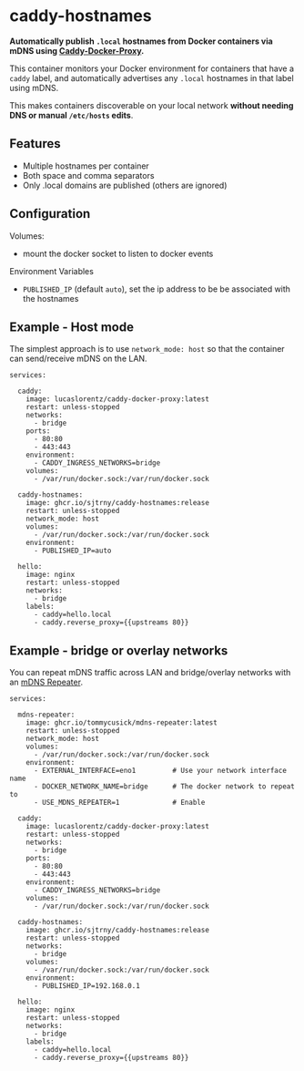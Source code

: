 # caddy-hostnames

**Automatically publish `.local` hostnames from Docker containers via mDNS using [Caddy-Docker-Proxy](https://github.com/lucaslorentz/caddy-docker-proxy).**

This container monitors your Docker environment for containers that have a `caddy` label, and automatically advertises 
any `.local` hostnames in that label using mDNS.

This makes containers discoverable on your local network **without needing DNS or manual `/etc/hosts` edits**.

## Features

- Multiple hostnames per container
- Both space and comma separators
- Only .local domains are published (others are ignored)

## Configuration

Volumes:
- mount the docker socket to listen to docker events

Environment Variables
- `PUBLISHED_IP` (default `auto`), set the ip address to be be associated with the hostnames

## Example - Host mode

The simplest approach is to use `network_mode: host` so that the container can send/receive mDNS on the LAN.

```
services:

  caddy:
    image: lucaslorentz/caddy-docker-proxy:latest
    restart: unless-stopped
    networks:
      - bridge
    ports:
      - 80:80
      - 443:443
    environment:
      - CADDY_INGRESS_NETWORKS=bridge
    volumes:
      - /var/run/docker.sock:/var/run/docker.sock

  caddy-hostnames:
    image: ghcr.io/sjtrny/caddy-hostnames:release
    restart: unless-stopped
    network_mode: host
    volumes:
      - /var/run/docker.sock:/var/run/docker.sock
    environment:
      - PUBLISHED_IP=auto

  hello:
    image: nginx
    restart: unless-stopped
    networks:
      - bridge
    labels:
      - caddy=hello.local
      - caddy.reverse_proxy={{upstreams 80}}
```

## Example - bridge or overlay networks

You can repeat mDNS traffic across LAN and bridge/overlay networks with an 
[mDNS Repeater](https://github.com/tommycusick/docker-mdns-repeater).

```
services:

  mdns-repeater:
    image: ghcr.io/tommycusick/mdns-repeater:latest
    restart: unless-stopped
    network_mode: host
    volumes:
      - /var/run/docker.sock:/var/run/docker.sock
    environment:
      - EXTERNAL_INTERFACE=eno1         # Use your network interface name
      - DOCKER_NETWORK_NAME=bridge      # The docker network to repeat to
      - USE_MDNS_REPEATER=1             # Enable
      
  caddy:
    image: lucaslorentz/caddy-docker-proxy:latest
    restart: unless-stopped
    networks:
      - bridge
    ports:
      - 80:80
      - 443:443
    environment:
      - CADDY_INGRESS_NETWORKS=bridge
    volumes:
      - /var/run/docker.sock:/var/run/docker.sock
  
  caddy-hostnames:
    image: ghcr.io/sjtrny/caddy-hostnames:release
    restart: unless-stopped
    networks:
      - bridge
    volumes:
      - /var/run/docker.sock:/var/run/docker.sock
    environment:
      - PUBLISHED_IP=192.168.0.1

  hello:
    image: nginx
    restart: unless-stopped
    networks:
      - bridge
    labels:
      - caddy=hello.local
      - caddy.reverse_proxy={{upstreams 80}}

```